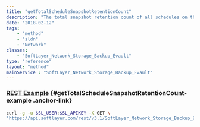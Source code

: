 ```yaml
---
title: "getTotalScheduleSnapshotRetentionCount"
description: "The total snapshot retention count of all schedules on this network storage volume."
date: "2018-02-12"
tags:
    - "method"
    - "sldn"
    - "Network"
classes:
    - "SoftLayer_Network_Storage_Backup_Evault"
type: "reference"
layout: "method"
mainService : "SoftLayer_Network_Storage_Backup_Evault"
---
```


### [REST Example](#getTotalScheduleSnapshotRetentionCount-example) <a href="/article/rest/"><i class="fas fa-question"></i></a> {#getTotalScheduleSnapshotRetentionCount-example .anchor-link} 
```bash
curl -g -u $SL_USER:$SL_APIKEY -X GET \
'https://api.softlayer.com/rest/v3.1/SoftLayer_Network_Storage_Backup_Evault/{SoftLayer_Network_Storage_Backup_EvaultID}/getTotalScheduleSnapshotRetentionCount'
```
